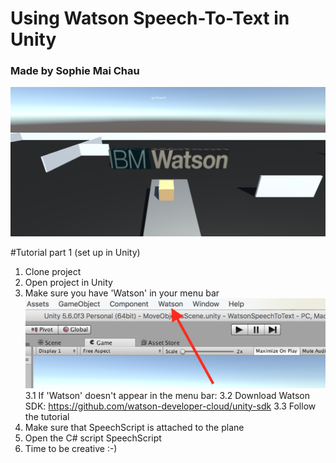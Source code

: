 # Using Watson Speech-To-Text in Unity
### Made by Sophie Mai Chau

![alt text](https://github.com/sophiemaichau/SpeechToText/blob/master/img/img.png)


#Tutorial part 1 (set up in Unity)
1. Clone project
2. Open project in Unity
3. Make sure you have 'Watson' in your menu bar
![alt text](https://github.com/sophiemaichau/SpeechToText/blob/master/img/watson.png)
	3.1 If 'Watson' doesn't appear in the menu bar:
	3.2 Download Watson SDK: https://github.com/watson-developer-cloud/unity-sdk
	3.3 Follow the tutorial
4. Make sure that SpeechScript is attached to the plane
5. Open the C# script SpeechScript
6. Time to be creative :-)